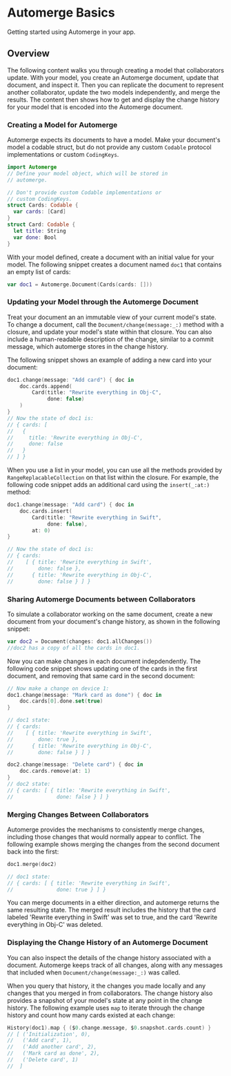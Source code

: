 # Automerge Basics

Getting started using Automerge in your app.

## Overview

The following content walks you through creating a model that collaborators update.
With your model, you create an Automerge document, update that document, and inspect it.
Then you can replicate the document to represent another collaborator, update the two models independently, and merge the results.
The content then shows how to get and display the change history for your model that is encoded into the Automerge document.

### Creating a Model for Automerge

Automerge expects its documents to have a model. 
Make your document's model a codable struct, but do not provide any custom `Codable` protocol implementations or custom `CodingKeys`.

```swift
import Automerge
// Define your model object, which will be stored in 
// automerge.

// Don't provide custom Codable implementations or 
// custom CodingKeys. 
struct Cards: Codable {
  var cards: [Card]
}
struct Card: Codable {
  let title: String
  var done: Bool
}
```

With your model defined, create a document with an initial value for your model.
The following snippet creates a document named `doc1` that contains an empty list of cards:

```swift
var doc1 = Automerge.Document(Cards(cards: []))
```

### Updating your Model through the Automerge Document

Treat your document an an immutable view of your current model's state. 
To change a document, call the ``Document/change(message:_:)`` method with a closure, and update your model's state within that closure.
You can also include a human-readable description of the change, similar to a commit message, which automerge stores in the change history.

The following snippet shows an example of adding a new card into your document:
```swift
doc1.change(message: "Add card") { doc in 
    doc.cards.append(
        Card(title: "Rewrite everything in Obj-C",
             done: false)
    )
}
// Now the state of doc1 is:
// { cards: [ 
//   { 
//     title: 'Rewrite everything in Obj-C', 
//     done: false 
//   }
// ] }
```

When you use a list in your model, you can use all the methods provided by `RangeReplacableCollection` on that list within the closure.
For example, the following code snippet adds an additional card using the `insert(_:at:)` method:

```swift
doc1.change(message: "Add card") { doc in 
    doc.cards.insert(
        Card(title: "Rewrite everything in Swift", 
             done: false), 
        at: 0)
}

// Now the state of doc1 is:
// { cards:
//    [ { title: 'Rewrite everything in Swift', 
//        done: false },
//      { title: 'Rewrite everything in Obj-C', 
//        done: false } ] }
```

### Sharing Automerge Documents between Collaborators

To simulate a collaborator working on the same document, create a new document from your document's change history, as shown in the following snippet:
```swift
var doc2 = Document(changes: doc1.allChanges())
//doc2 has a copy of all the cards in doc1.
```

Now you can make changes in each document indepdendently.
The following code snippet shows updating one of the cards in the first document, and removing that same card in the second document:

```swift
// Now make a change on device 1:
doc1.change(message: "Mark card as done") { doc in 
    doc.cards[0].done.set(true)
}

// doc1 state:
// { cards:
//    [ { title: 'Rewrite everything in Swift', 
//        done: true },
//      { title: 'Rewrite everything in Obj-C', 
//        done: false } ] }

doc2.change(message: "Delete card") { doc in 
    doc.cards.remove(at: 1)
}
// doc2 state:
// { cards: [ { title: 'Rewrite everything in Swift', 
//              done: false } ] }
```

### Merging Changes Between Collaborators

Automerge provides the mechanisms to consistently merge changes, including those changes that would normally appear to conflict.
The following example shows merging the changes from the second document back into the first:
```swift
doc1.merge(doc2)

// doc1 state:
// { cards: [ { title: 'Rewrite everything in Swift', 
//              done: true } ] }
```

You can merge documents in a either direction, and automerge returns the same resulting state.
The merged result includes the history that the card labeled 'Rewrite everything in Swift' was set to true, and the card 'Rewrite everything in Obj-C' was deleted. 

### Displaying the Change History of an Automerge Document

You can also inspect the details of the change history associated with a document.
Automerge keeps track of all changes, along with any messages that included when ``Document/change(message:_:)`` was called. 


When you query that history, it the changes you made locally and any changes that you merged in from collaborators. 
The change history also provides a snapshot of your model's state at any point in the change history.
The following example uses `map` to iterate through the change history and count how many cards existed at each change:

```swift
History(doc1).map { ($0.change.message, $0.snapshot.cards.count) }
// [ ('Initialization', 0),
//   ('Add card', 1),
//   ('Add another card', 2),
//   ('Mark card as done', 2),
//   ('Delete card', 1)
//  ]
```
